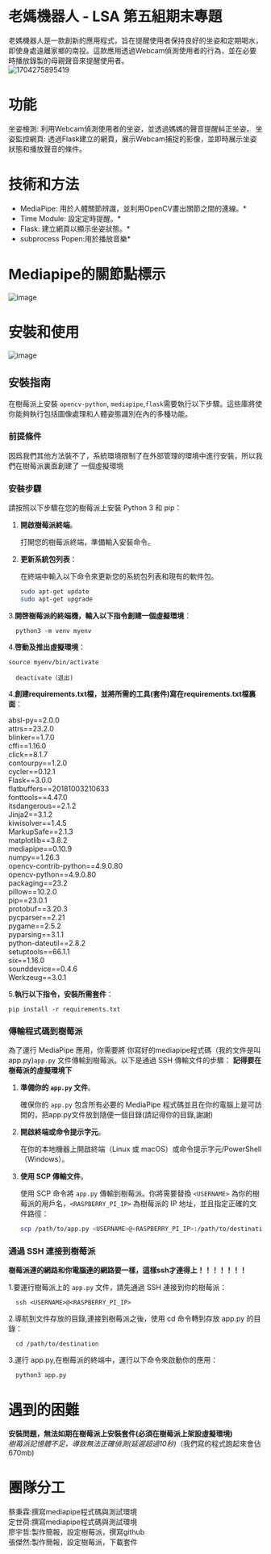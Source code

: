 # 老媽機器人 - LSA 第五組期末專題
老媽機器人是一款創新的應用程式，旨在提醒使用者保持良好的坐姿和定期喝水，即使身處遠離家鄉的南投。這款應用透過Webcam偵測使用者的行為，並在必要時播放錄製的母親聲音來提醒使用者。  
![1704275895419](https://github.com/yuzher33/LSA/assets/151426386/c14fb4d7-cb85-4ac4-9b22-6377ea2bc006)

# 功能
坐姿檢測: 利用Webcam偵測使用者的坐姿，並透過媽媽的聲音提醒糾正坐姿。
坐姿監控網頁: 透過Flask建立的網頁，展示Webcam捕捉的影像，並即時展示坐姿狀態和播放聲音的條件。

# 技術和方法
* MediaPipe: 用於人體關節辨識，並利用OpenCV畫出關節之間的連線。*
* Time Module: 設定定時提醒。*
* Flask: 建立網頁以顯示坐姿狀態。*
* subprocess Popen:用於播放音樂*

# Mediapipe的關節點標示
![image](https://github.com/yuzher33/LSA/assets/148021569/0121f494-3c08-4e64-a0f9-3bd8a14be182)
# 安裝和使用
![image](https://github.com/yuzher33/LSA/assets/151426386/367c9d21-7dd0-4316-ac56-d99c16facbe9)

## 安裝指南

在樹莓派上安裝 `opencv-python`, `mediapipe`,`flask`需要執行以下步驟。這些庫將使你能夠執行包括圖像處理和人體姿態識別在內的多種功能。

### 前提條件

因爲我們其他方法裝不了，系統環境限制了在外部管理的環境中進行安裝，所以我們在樹莓派裏面創建了
一個虛擬環境
### 安裝步驟

請按照以下步驟在您的樹莓派上安裝 Python 3 和 pip：

1. **開啟樹莓派終端**。
   
   打開您的樹莓派終端，準備輸入安裝命令。

2. **更新系統包列表**：

   在終端中輸入以下命令來更新您的系統包列表和現有的軟件包。
   
   ```bash
   sudo apt-get update
   sudo apt-get upgrade
   
3.**開啓樹莓派的終端機，輸入以下指令創建一個虛擬環境**：
   
      python3 -m venv myenv   
   
4.**啓動及推出虛擬環境**：
   
    source myenv/bin/activate
   
      deactivate（退出)    
   
4.**創建requirements.txt檔，並將所需的工具(套件)寫在requirements.txt檔裏面**：
   
absl-py==2.0.0  
attrs==23.2.0  
blinker==1.7.0  
cffi==1.16.0  
click==8.1.7  
contourpy==1.2.0  
cycler==0.12.1  
Flask==3.0.0  
flatbuffers==20181003210633  
fonttools==4.47.0  
itsdangerous==2.1.2  
Jinja2==3.1.2  
kiwisolver==1.4.5  
MarkupSafe==2.1.3  
matplotlib==3.8.2  
mediapipe==0.10.9  
numpy==1.26.3  
opencv-contrib-python==4.9.0.80  
opencv-python==4.9.0.80  
packaging==23.2  
pillow==10.2.0  
pip==23.0.1  
protobuf==3.20.3  
pycparser==2.21  
pygame==2.5.2  
pyparsing==3.1.1  
python-dateutil==2.8.2  
setuptools==66.1.1  
six==1.16.0  
sounddevice==0.4.6  
Werkzeug==3.0.1        

5.**執行以下指令，安裝所需套件**：
   
    pip install -r requirements.txt    
   
### 傳輸程式碼到樹莓派

為了運行 MediaPipe 應用，你需要將 你寫好的mediapipe程式碼（我的文件是叫app.py)`app.py` 文件傳輸到樹莓派。以下是通過 SSH 傳輸文件的步驟：
**記得要在樹莓派的虛擬環境下**
1. **準備你的 `app.py` 文件**。

   確保你的 `app.py` 包含所有必要的 MediaPipe 程式碼並且在你的電腦上是可訪問的，把app.py文件放到隨便一個目錄(請記得你的目錄,謝謝)

2. **開啟終端或命令提示字元**。

   在你的本地機器上開啟終端（Linux 或 macOS）或命令提示字元/PowerShell（Windows）。

3. **使用 SCP 傳輸文件**。

   使用 SCP 命令將 `app.py` 傳輸到樹莓派。你將需要替換 `<USERNAME>` 為你的樹莓派的用戶名，`<RASPBERRY_PI_IP>` 為樹莓派的 IP 地址，並且指定正確的文件路徑：

   ```bash
   scp /path/to/app.py <USERNAME>@<RASPBERRY_PI_IP>:/path/to/destination

### 通過 SSH 連接到樹莓派

   **樹莓派連的網路和你電腦連的網路要一樣，這樣ssh才連得上！！！！！！！**
   
   1.要運行樹莓派上的 `app.py` 文件，請先通過 SSH 連接到你的樹莓派：

  
      ssh <USERNAME>@<RASPBERRY_PI_IP>


   2.導航到文件存放的目錄,連接到樹莓派之後，使用 cd 命令轉到存放 app.py 的目錄：

  
      cd /path/to/destination


   3.運行 app.py,在樹莓派的終端中，運行以下命令來啟動你的應用：

  
      python3 app.py

# 遇到的困難  
**安裝問題，無法如期在樹莓派上安裝套件(必須在樹莓派上架設虛擬環境)**  
*樹莓派記憶體不足，導致無法正確偵測(延遲超過10秒)*（我們寫的程式跑起來會佔670mb)


# 團隊分工
蔡秉霖:撰寫mediapipe程式碼與測試環境  
定世荷:撰寫mediapipe程式碼與測試環境  
廖宇哲:製作簡報，設定樹莓派，撰寫github  
張傑然:製作簡報，設定樹莓派，下載套件  
